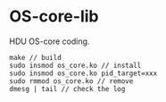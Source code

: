 # OS-core-lib

HDU OS-core coding.

```` shell
make // build
sudo insmod os_core.ko // install
sudo insmod os_core.ko pid_target=xxx
sudo rmmod os_core.ko // remove
dmesg | tail // check the log
````
